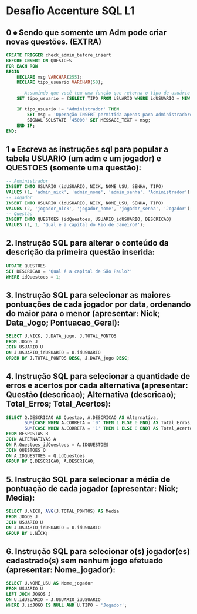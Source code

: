 # Desafio Accenture SQL L1

## 0 ⦁	Sendo que somente um Adm pode criar novas questões. (EXTRA)
```sql
CREATE TRIGGER check_admin_before_insert
BEFORE INSERT ON QUESTOES
FOR EACH ROW
BEGIN
    DECLARE msg VARCHAR(255);
    DECLARE tipo_usuario VARCHAR(50);

    -- Assumindo que você tem uma função que retorna o tipo de usuário baseado no ID
    SET tipo_usuario = (SELECT TIPO FROM USUARIO WHERE idUSUARIO = NEW.USUARIO_idUSUARIO);

    IF tipo_usuario != 'Administrador' THEN
        SET msg = 'Operação INSERT permitida apenas para Administradores';
        SIGNAL SQLSTATE '45000' SET MESSAGE_TEXT = msg;
    END IF;
END;
```

## 1 ⦁	Escreva as instruções sql para popular a tabela USUARIO (um adm e um jogador) e QUESTOES (somente uma questão):
```sql
-- Administrador
INSERT INTO USUARIO (idUSUARIO, NICK, NOME_USU, SENHA, TIPO) 
VALUES (1, 'admin_nick', 'admin_nome', 'admin_senha', 'Administrador');
-- Jogador
INSERT INTO USUARIO (idUSUARIO, NICK, NOME_USU, SENHA, TIPO) 
VALUES (2, 'jogador_nick', 'jogador_nome', 'jogador_senha', 'Jogador');
-- Questão
INSERT INTO QUESTOES (idQuestoes, USUARIO_idUSUARIO, DESCRICAO) 
VALUES (1, 1, 'Qual é a capital do Rio de Janeiro?');
```

## 2. Instrução SQL para alterar o conteúdo da descrição da primeira questão inserida:
```sql
UPDATE QUESTOES 
SET DESCRICAO = 'Qual é a capital de São Paulo?'
WHERE idQuestoes = 1;
```

## 3. Instrução SQL para selecionar as maiores pontuações de cada jogador por data, ordenando do maior para o menor (apresentar: Nick; Data_Jogo; Pontuacao_Geral):
```sql
SELECT U.NICK, J.DATA_jogo, J.TOTAL_PONTOS 
FROM JOGOS J
JOIN USUARIO U
ON J.USUARIO_idUSUARIO = U.idUSUARIO
ORDER BY J.TOTAL_PONTOS DESC, J.DATA_jogo DESC;
```

## 4. Instrução SQL para selecionar a quantidade de erros e acertos por cada alternativa (apresentar: Questão (descricao); Alternativa (descricao); Total_Erros; Total_Acertos):
```sql
SELECT Q.DESCRICAO AS Questao, A.DESCRICAO AS Alternativa,
       SUM(CASE WHEN A.CORRETA = '0' THEN 1 ELSE 0 END) AS Total_Erros,
       SUM(CASE WHEN A.CORRETA = '1' THEN 1 ELSE 0 END) AS Total_Acertos
FROM RESPOSTAS R
JOIN ALTERNATIVAS A
ON R.Questoes_idQuestoes = A.IDQUESTOES
JOIN QUESTOES Q
ON A.IDQUESTOES = Q.idQuestoes
GROUP BY Q.DESCRICAO, A.DESCRICAO;
```

## 5. Instrução SQL para selecionar a média de pontuação de cada jogador (apresentar: Nick; Media):
```sql
SELECT U.NICK, AVG(J.TOTAL_PONTOS) AS Media
FROM JOGOS J
JOIN USUARIO U
ON J.USUARIO_idUSUARIO = U.idUSUARIO
GROUP BY U.NICK;
```

## 6. Instrução SQL para selecionar o(s) jogador(es) cadastrado(s) sem nenhum jogo efetuado (apresentar: Nome_jogador):
```sql
SELECT U.NOME_USU AS Nome_jogador
FROM USUARIO U
LEFT JOIN JOGOS J
ON U.idUSUARIO = J.USUARIO_idUSUARIO
WHERE J.idJOGO IS NULL AND U.TIPO = 'Jogador';
```
